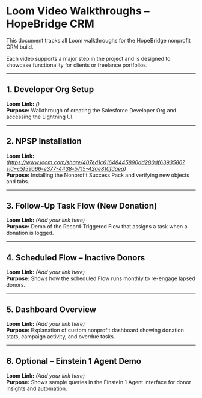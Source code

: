 # Loom Video Walkthroughs – HopeBridge CRM

This document tracks all Loom walkthroughs for the HopeBridge nonprofit CRM build.

Each video supports a major step in the project and is designed to showcase functionality for clients or freelance portfolios.

---

## 1. Developer Org Setup

**Loom Link:** _()_  
**Purpose:** Walkthrough of creating the Salesforce Developer Org and accessing the Lightning UI.

---

## 2. NPSP Installation

**Loom Link:** _(https://www.loom.com/share/407ed1c61648445890dd280df6393586?sid=c5f59a66-e377-4438-b715-42ae810fdaea)_  
**Purpose:** Installing the Nonprofit Success Pack and verifying new objects and tabs.

---

## 3. Follow-Up Task Flow (New Donation)

**Loom Link:** _(Add your link here)_  
**Purpose:** Demo of the Record-Triggered Flow that assigns a task when a donation is logged.

---

## 4. Scheduled Flow – Inactive Donors

**Loom Link:** _(Add your link here)_  
**Purpose:** Shows how the scheduled Flow runs monthly to re-engage lapsed donors.

---

## 5. Dashboard Overview

**Loom Link:** _(Add your link here)_  
**Purpose:** Explanation of custom nonprofit dashboard showing donation stats, campaign activity, and overdue tasks.

---

## 6. Optional – Einstein 1 Agent Demo

**Loom Link:** _(Add your link here)_  
**Purpose:** Shows sample queries in the Einstein 1 Agent interface for donor insights and automation.

